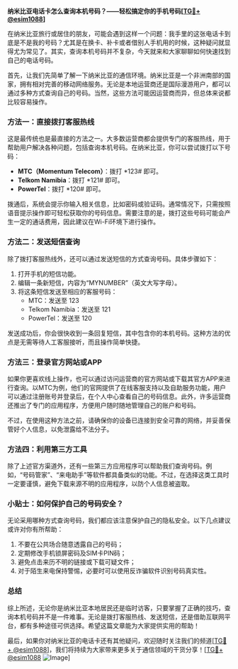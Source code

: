 **纳米比亚电话卡怎么查询本机号码？——轻松搞定你的手机号码[[TG💪+ @esim1088](https://t.me/s/esim1088)]**

在纳米比亚旅行或居住的朋友，可能会遇到这样一个问题：我手里的这张电话卡到底是不是我的号码？尤其是在换卡、补卡或者借别人手机用的时候，这种疑问就显得尤为常见了。其实，查询本机号码并不复杂，今天就来和大家聊聊如何快速找到自己的电话号码。

首先，让我们先简单了解一下纳米比亚的通信环境。纳米比亚是一个非洲南部的国家，拥有相对完善的移动网络服务。无论是本地运营商还是国际漫游用户，都可以通过多种方式查询自己的号码。当然，这些方法可能因运营商而异，但总体来说都比较容易操作。

### 方法一：直接拨打客服热线

这是最传统也是最直接的方法之一。大多数运营商都会提供专门的客服热线，用于帮助用户解决各种问题，包括查询本机号码。在纳米比亚，你可以尝试拨打以下号码：

- **MTC（Momentum Telecom）**：拨打 *123# 即可。
- **Telkom Namibia**：拨打 *121# 即可。
- **PowerTel**：拨打 *120# 即可。

拨通后，系统会提示你输入相关信息，比如密码或验证码。通常情况下，只需按照语音提示操作即可轻松获取你的号码信息。需要注意的是，拨打这些号码可能会产生一定的通话费用，因此建议在Wi-Fi环境下进行操作。

### 方法二：发送短信查询

除了拨打客服热线外，还可以通过发送短信的方式查询号码。具体步骤如下：

1. 打开手机的短信功能。
2. 编辑一条新短信，内容为“MYNUMBER”（英文大写字母）。
3. 将这条短信发送至相应的客服号码：
   - MTC：发送至 123
   - Telkom Namibia：发送至 121
   - PowerTel：发送至 120

发送成功后，你会很快收到一条回复短信，其中包含你的本机号码。这种方法的优点是无需等待人工客服接听，而且操作简单快捷。

### 方法三：登录官方网站或APP

如果你更喜欢线上操作，也可以通过访问运营商的官方网站或下载其官方APP来进行查询。以MTC为例，他们的官网提供了在线客服支持以及自助服务功能，用户可以通过注册账号并登录后，在个人中心查看自己的号码信息。此外，许多运营商还推出了专门的应用程序，方便用户随时随地管理自己的账户和号码。

不过，在使用这种方法之前，请确保你的设备已连接到安全可靠的网络，并妥善保管好个人信息，以免泄露给不法分子。

### 方法四：利用第三方工具

除了上述官方渠道外，还有一些第三方应用程序可以帮助我们查询号码。例如，“号码管家”、“来电助手”等软件都具备类似的功能。不过，在选择这类工具时一定要谨慎，避免下载来源不明的应用程序，以防个人信息被盗取。

### 小贴士：如何保护自己的号码安全？

无论采用哪种方式查询号码，我们都应该注意保护自己的隐私安全。以下几点建议或许对你有所帮助：

1. 不要在公共场合随意透露自己的号码；
2. 定期修改手机锁屏密码及SIM卡PIN码；
3. 避免点击来历不明的链接或下载可疑文件；
4. 对于陌生来电保持警惕，必要时可以使用反诈骗软件识别号码真实性。

### 总结

综上所述，无论你是纳米比亚本地居民还是临时访客，只要掌握了正确的技巧，查询本机号码并不是一件难事。无论是拨打客服热线、发送短信，还是借助互联网平台，都有多种途径可供选择。希望这篇文章能为大家提供实用的帮助！

最后，如果你对纳米比亚的电话卡还有其他疑问，欢迎随时关注我们的频道[[TG💪+ @esim1088](https://t.me/s/esim1088)]，我们将持续为大家带来更多关于通信领域的干货分享！[[TG💪+ @esim1088](https://t.me/s/esim1088) ![Image](https://i.postimg.cc/4NQfJmqS/Snipaste-2025-05-13-00-14-12.png)]